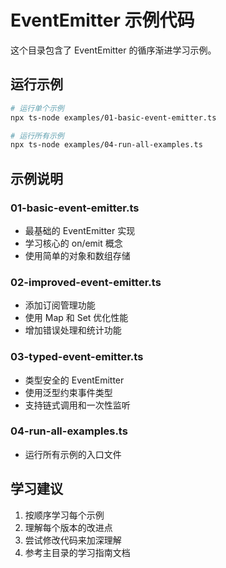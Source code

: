 # EventEmitter 示例代码

这个目录包含了 EventEmitter 的循序渐进学习示例。

## 运行示例

```bash
# 运行单个示例
npx ts-node examples/01-basic-event-emitter.ts

# 运行所有示例
npx ts-node examples/04-run-all-examples.ts
```

## 示例说明

### 01-basic-event-emitter.ts

- 最基础的 EventEmitter 实现
- 学习核心的 on/emit 概念
- 使用简单的对象和数组存储

### 02-improved-event-emitter.ts

- 添加订阅管理功能
- 使用 Map 和 Set 优化性能
- 增加错误处理和统计功能

### 03-typed-event-emitter.ts

- 类型安全的 EventEmitter
- 使用泛型约束事件类型
- 支持链式调用和一次性监听

### 04-run-all-examples.ts

- 运行所有示例的入口文件

## 学习建议

1. 按顺序学习每个示例
2. 理解每个版本的改进点
3. 尝试修改代码来加深理解
4. 参考主目录的学习指南文档
